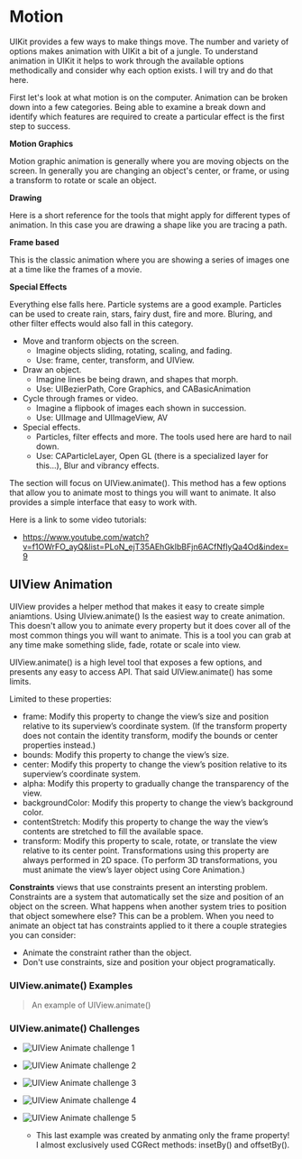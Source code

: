 # Motion

UIKit provides a few ways to make things move. The number and variety of options makes animation
with UIKit a bit of a jungle. To understand animation in UIKit it helps to work through the
available options methodically and consider why each option exists. I will try and do that here.

First let's look at what motion is on the computer. Animation can be broken down into a few
categories. Being able to examine a break down and identify which features are required to create
a particular effect is the first step to success.

**Motion Graphics**

Motion graphic animation is generally where you are moving objects on the screen. In generally you
are changing an object's center, or frame, or using a transform to rotate or scale an object.

**Drawing**

Here is a short reference for the tools that might apply for different types of animation. In this
case you are drawing a shape like you are tracing a path.

**Frame based**

This is the classic animation where you are showing a series of images one at a time like the frames
of a movie.

**Special Effects**

Everything else falls here. Particle systems are a good example. Particles can be used to create
rain, stars, fairy dust, fire and more. Bluring, and other filter effects would also fall in this
category.

- Move and tranform objects on the screen.
    - Imagine objects sliding, rotating, scaling, and fading.
    - Use: frame, center, transform, and UIView.
- Draw an object.
    - Imagine lines be being drawn, and shapes that morph.
    - Use: UIBezierPath, Core Graphics, and CABasicAnimation
- Cycle through frames or video.
    - Imagine a flipbook of images each shown in succession.
    - Use: UIImage and UIImageView, AV
- Special effects.
    - Particles, filter effects and more. The tools used here are hard to nail down.
    - Use: CAParticleLayer, Open GL (there is a specialized layer for this...), Blur and vibrancy
    effects.

The section will focus on UIView.animate(). This method has a few options that allow you to animate
most to things you will want to animate. It also provides a simple interface that easy to work with.

Here is a link to some video tutorials:

- https://www.youtube.com/watch?v=f1OWrFO_ayQ&list=PLoN_ejT35AEhGkIbBFjn6ACfNfIyQa4Od&index=9

## UIView Animation

UIView provides a helper method that makes it easy to create simple aniamtions. Using UIview.animate()
Is the easiest way to create animation. This doesn't allow you to animate every property but it does
cover all of the most common things you will want to animate. This is a tool you can grab at any time
make something slide, fade, rotate or scale into view.

UIView.animate() is a high level tool that exposes a few options, and presents any easy to access
API. That said UIView.animate() has some limits.

Limited to these properties:

- frame: Modify this property to change the view’s size and position relative to its superview’s coordinate system. (If the transform property does not contain the identity transform, modify the bounds or center properties instead.)
- bounds: Modify this property to change the view’s size.
- center: Modify this property to change the view’s position relative to its superview’s coordinate system.
- alpha: Modify this property to gradually change the transparency of the view.
- backgroundColor: Modify this property to change the view’s background color.
- contentStretch: Modify this property to change the way the view’s contents are stretched to fill the available space.
- transform: Modify this property to scale, rotate, or translate the view relative to its center point. Transformations using this property are always performed in 2D space. (To perform 3D transformations, you must animate the view’s layer object using Core Animation.)

**Constraints** views that use constraints present an intersting problem. Constraints are a system
that automatically set the size and position of an object on the screen. What happens when another
system tries to position that object somewhere else? This can be a problem. When you need to
animate an object tat has constraints applied to it there a couple strategies you can consider:

- Animate the constraint rather than the object.
- Don't use constraints, size and position your object programatically.

### UIView.animate() Examples

> An example of UIView.animate()

### UIView.animate() Challenges

- ![UIView Animate challenge 1](uiview-animation-1.gif&s=200)

- ![UIView Animate challenge 2](uiview-animation-2.gif)
- ![UIView Animate challenge 3](uiview-animation-3.gif)
- ![UIView Animate challenge 4](uiview-animation-4.gif)
- ![UIView Animate challenge 5](uiview-animation-5.gif)
    - This last example was created by anmating only the frame property! I almost exclusively used
    CGRect methods: insetBy() and offsetBy().
